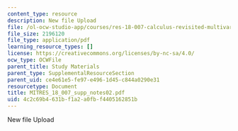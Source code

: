 ```yaml
---
content_type: resource
description: New file Upload
file: /ol-ocw-studio-app/courses/res-18-007-calculus-revisited-multivariable-calculus-fall-2011/4c2c69b4631bf1a2a0fbf4405162851b_MITRES_18_007_supp_notes02.pdf
file_size: 2196120
file_type: application/pdf
learning_resource_types: []
license: https://creativecommons.org/licenses/by-nc-sa/4.0/
ocw_type: OCWFile
parent_title: Study Materials
parent_type: SupplementalResourceSection
parent_uid: ce4e61e5-fe97-e496-1d45-c844a0290e31
resourcetype: Document
title: MITRES_18_007_supp_notes02.pdf
uid: 4c2c69b4-631b-f1a2-a0fb-f4405162851b
---
```

New file Upload